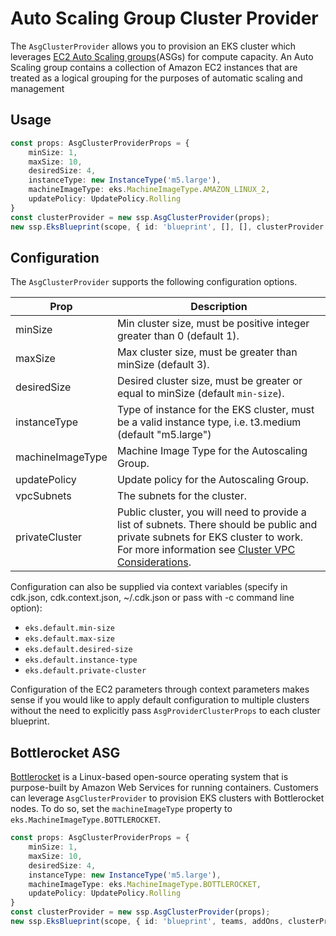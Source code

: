 # Auto Scaling Group Cluster Provider

The `AsgClusterProvider` allows you to provision an EKS cluster which leverages [EC2 Auto Scaling groups](https://docs.aws.amazon.com/autoscaling/ec2/userguide/AutoScalingGroup.html)(ASGs) for compute capacity. An Auto Scaling group contains a collection of Amazon EC2 instances that are treated as a logical grouping for the purposes of automatic scaling and management

## Usage 

```typescript
const props: AsgClusterProviderProps = {
    minSize: 1,
    maxSize: 10,
    desiredSize: 4,
    instanceType: new InstanceType('m5.large'),
    machineImageType: eks.MachineImageType.AMAZON_LINUX_2,
    updatePolicy: UpdatePolicy.Rolling
}
const clusterProvider = new ssp.AsgClusterProvider(props);
new ssp.EksBlueprint(scope, { id: 'blueprint', [], [], clusterProvider });
```

## Configuration

The `AsgClusterProvider` supports the following configuration options. 

| Prop                  | Description |
|-----------------------|-------------|
| minSize               | Min cluster size, must be positive integer greater than 0 (default 1).
| maxSize               | Max cluster size, must be greater than minSize (default 3).
| desiredSize           | Desired cluster size, must be greater or equal to minSize (default `min-size`).
| instanceType          | Type of instance for the EKS cluster, must be a valid instance type, i.e. t3.medium (default "m5.large")
| machineImageType      | Machine Image Type for the Autoscaling Group.
| updatePolicy          | Update policy for the Autoscaling Group.
| vpcSubnets            | The subnets for the cluster.
| privateCluster        | Public cluster, you will need to provide a list of subnets. There should be public and private subnets for EKS cluster to work. For more information see [Cluster VPC Considerations](https://docs.aws.amazon.com/eks/latest/userguide/network_reqs.html).

Configuration can also be supplied via context variables (specify in cdk.json, cdk.context.json, ~/.cdk.json or pass with -c command line option):

- `eks.default.min-size`
- `eks.default.max-size` 
- `eks.default.desired-size`
- `eks.default.instance-type` 
- `eks.default.private-cluster`

Configuration of the EC2 parameters through context parameters makes sense if you would like to apply default configuration to multiple clusters without the need to explicitly pass `AsgProviderClusterProps` to each cluster blueprint.

## Bottlerocket ASG

[Bottlerocket](https://aws.amazon.com/bottlerocket/) is a Linux-based open-source operating system that is purpose-built by Amazon Web Services for running containers. Customers can leverage `AsgClusterProvider` to provision EKS clusters with Bottlerocket nodes. To do so, set the `machineImageType` property to `eks.MachineImageType.BOTTLEROCKET`.

```typescript
const props: AsgClusterProviderProps = {
    minSize: 1,
    maxSize: 10,
    desiredSize: 4,
    instanceType: new InstanceType('m5.large'),
    machineImageType: eks.MachineImageType.BOTTLEROCKET,
    updatePolicy: UpdatePolicy.Rolling
}
const clusterProvider = new ssp.AsgClusterProvider(props);
new ssp.EksBlueprint(scope, { id: 'blueprint', teams, addOns, clusterProvider });
```

